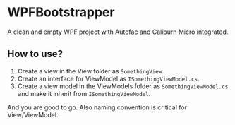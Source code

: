 # WPFBootstrapper

A clean and empty WPF project with Autofac and Caliburn Micro integrated.

## How to use?
1) Create a view in the View folder as `SomethingView`.
2) Create an interface for ViewModel as `ISomethingViewModel.cs`.
3) Create a view model in the ViewModels folder as `SomethingViewModel.cs` and make it inherit from `ISomethingViewModel`.

And you are good to go. Also naming convention is critical for View/ViewModel.
